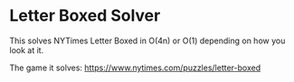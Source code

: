 # Letter Boxed Solver

This solves NYTimes Letter Boxed in O(4n) or O(1) depending on how you look at it.

The game it solves: https://www.nytimes.com/puzzles/letter-boxed
